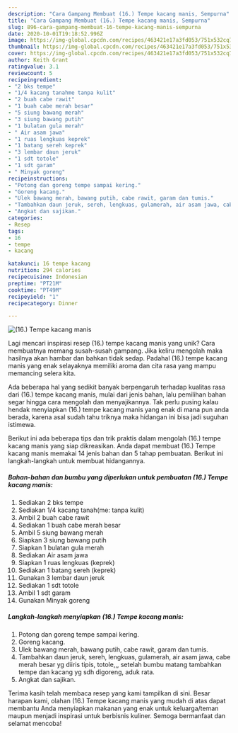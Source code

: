 ```yaml
---
description: "Cara Gampang Membuat (16.) Tempe kacang manis, Sempurna"
title: "Cara Gampang Membuat (16.) Tempe kacang manis, Sempurna"
slug: 896-cara-gampang-membuat-16-tempe-kacang-manis-sempurna
date: 2020-10-01T19:18:52.996Z
image: https://img-global.cpcdn.com/recipes/463421e17a3fd053/751x532cq70/16-tempe-kacang-manis-foto-resep-utama.jpg
thumbnail: https://img-global.cpcdn.com/recipes/463421e17a3fd053/751x532cq70/16-tempe-kacang-manis-foto-resep-utama.jpg
cover: https://img-global.cpcdn.com/recipes/463421e17a3fd053/751x532cq70/16-tempe-kacang-manis-foto-resep-utama.jpg
author: Keith Grant
ratingvalue: 3.1
reviewcount: 5
recipeingredient:
- "2 bks tempe"
- "1/4 kacang tanahme tanpa kulit"
- "2 buah cabe rawit"
- "1 buah cabe merah besar"
- "5 siung bawang merah"
- "3 siung bawang putih"
- "1 bulatan gula merah"
- " Air asam jawa"
- "1 ruas lengkuas keprek"
- "1 batang sereh keprek"
- "3 lembar daun jeruk"
- "1 sdt totole"
- "1 sdt garam"
- " Minyak goreng"
recipeinstructions:
- "Potong dan goreng tempe sampai kering."
- "Goreng kacang."
- "Ulek bawang merah, bawang putih, cabe rawit, garam dan tumis."
- "Tambahkan daun jeruk, sereh, lengkuas, gulamerah, air asam jawa, cabe merah besar yg diiris tipis, totole,,, setelah bumbu matang tambahkan tempe dan kacang yg sdh digoreng, aduk rata."
- "Angkat dan sajikan."
categories:
- Resep
tags:
- 16
- tempe
- kacang

katakunci: 16 tempe kacang 
nutrition: 294 calories
recipecuisine: Indonesian
preptime: "PT21M"
cooktime: "PT49M"
recipeyield: "1"
recipecategory: Dinner

---
```



![(16.) Tempe kacang manis](https://img-global.cpcdn.com/recipes/463421e17a3fd053/751x532cq70/16-tempe-kacang-manis-foto-resep-utama.jpg)

Lagi mencari inspirasi resep (16.) tempe kacang manis yang unik? Cara membuatnya memang susah-susah gampang. Jika keliru mengolah maka hasilnya akan hambar dan bahkan tidak sedap. Padahal (16.) tempe kacang manis yang enak selayaknya memiliki aroma dan cita rasa yang mampu memancing selera kita.



Ada beberapa hal yang sedikit banyak berpengaruh terhadap kualitas rasa dari (16.) tempe kacang manis, mulai dari jenis bahan, lalu pemilihan bahan segar hingga cara mengolah dan menyajikannya. Tak perlu pusing kalau hendak menyiapkan (16.) tempe kacang manis yang enak di mana pun anda berada, karena asal sudah tahu triknya maka hidangan ini bisa jadi suguhan istimewa.


Berikut ini ada beberapa tips dan trik praktis dalam mengolah (16.) tempe kacang manis yang siap dikreasikan. Anda dapat membuat (16.) Tempe kacang manis memakai 14 jenis bahan dan 5 tahap pembuatan. Berikut ini langkah-langkah untuk membuat hidangannya.

<!--inarticleads1-->

##### Bahan-bahan dan bumbu yang diperlukan untuk pembuatan (16.) Tempe kacang manis:

1. Sediakan 2 bks tempe
1. Sediakan 1/4 kacang tanah(me: tanpa kulit)
1. Ambil 2 buah cabe rawit
1. Sediakan 1 buah cabe merah besar
1. Ambil 5 siung bawang merah
1. Siapkan 3 siung bawang putih
1. Siapkan 1 bulatan gula merah
1. Sediakan  Air asam jawa
1. Siapkan 1 ruas lengkuas (keprek)
1. Sediakan 1 batang sereh (keprek)
1. Gunakan 3 lembar daun jeruk
1. Sediakan 1 sdt totole
1. Ambil 1 sdt garam
1. Gunakan  Minyak goreng




<!--inarticleads2-->

##### Langkah-langkah menyiapkan (16.) Tempe kacang manis:

1. Potong dan goreng tempe sampai kering.
1. Goreng kacang.
1. Ulek bawang merah, bawang putih, cabe rawit, garam dan tumis.
1. Tambahkan daun jeruk, sereh, lengkuas, gulamerah, air asam jawa, cabe merah besar yg diiris tipis, totole,,, setelah bumbu matang tambahkan tempe dan kacang yg sdh digoreng, aduk rata.
1. Angkat dan sajikan.




Terima kasih telah membaca resep yang kami tampilkan di sini. Besar harapan kami, olahan (16.) Tempe kacang manis yang mudah di atas dapat membantu Anda menyiapkan makanan yang enak untuk keluarga/teman maupun menjadi inspirasi untuk berbisnis kuliner. Semoga bermanfaat dan selamat mencoba!
